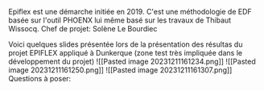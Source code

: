 Epiflex est une démarche initiée en 2019. C'est une méthodologie de EDF basée sur l'outil PHOENX lui même basé sur les travaux de Thibaut Wissocq. 
Chef de projet: Solène Le Bourdiec


Voici quelques slides présentée lors de la présentation des résultas du projet EPIFLEX appliqué à Dunkerque (zone test très impliquée dans le développement du projet)
![[Pasted image 20231211161234.png]]
![[Pasted image 20231211161250.png]]
![[Pasted image 20231211161307.png]]
Questions à poser:
